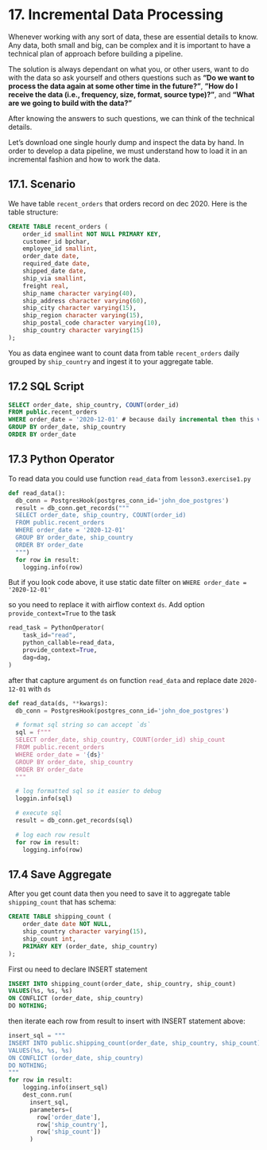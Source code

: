 # 17. Incremental Data Processing

Whenever working with any sort of data, these are essential details to know. Any data, both small and big, can be complex and it is important to have a technical plan of approach before building a pipeline.

The solution is always dependant on what you, or other users, want
to do with the data so ask yourself and others questions such as **“Do we want to process the data again at some other time in the future?”**, **”How do I receive the data (i.e., frequency,
size, format, source type)?”**, and **“What are we going to build with the data?”**

After knowing the answers to such questions, we can think of the technical details.

Let’s download one single hourly dump and inspect the data by hand. In order to develop a data pipeline, we must understand how to load it in an incremental fashion and how to work the data.

## 17.1. Scenario

We have table `recent_orders` that orders record on dec 2020. Here is the table structure:

```sql
CREATE TABLE recent_orders (
    order_id smallint NOT NULL PRIMARY KEY,
    customer_id bpchar,
    employee_id smallint,
    order_date date,
    required_date date,
    shipped_date date,
    ship_via smallint,
    freight real,
    ship_name character varying(40),
    ship_address character varying(60),
    ship_city character varying(15),
    ship_region character varying(15),
    ship_postal_code character varying(10),
    ship_country character varying(15)
);
```

You as data enginee want to count data from table `recent_orders` daily grouped by `ship_country` and ingest it to your aggregate table.

## 17.2 SQL Script

```sql
SELECT order_date, ship_country, COUNT(order_id)
FROM public.recent_orders
WHERE order_date = '2020-12-01' # because daily incremental then this value need changed to current execution date
GROUP BY order_date, ship_country
ORDER BY order_date
```

## 17.3 Python Operator

To read data you could use function `read_data` from `lesson3.exercise1.py`

```python
def read_data():
  db_conn = PostgresHook(postgres_conn_id='john_doe_postgres')
  result = db_conn.get_records("""
  SELECT order_date, ship_country, COUNT(order_id)
  FROM public.recent_orders
  WHERE order_date = '2020-12-01'
  GROUP BY order_date, ship_country
  ORDER BY order_date
  """)
  for row in result:
    logging.info(row)
```

But if you look code above, it use static date filter on `WHERE order_date = '2020-12-01'`

so you need to replace it with airflow context `ds`. Add option `provide_context=True` to the task

```python
read_task = PythonOperator(
    task_id="read",
    python_callable=read_data,
    provide_context=True,
    dag=dag,
)
```

after that capture argument `ds` on function `read_data` and replace date `2020-12-01` with `ds`

```python
def read_data(ds, **kwargs):
  db_conn = PostgresHook(postgres_conn_id='john_doe_postgres')

  # format sql string so can accept `ds`
  sql = f"""
  SELECT order_date, ship_country, COUNT(order_id) ship_count
  FROM public.recent_orders
  WHERE order_date = '{ds}'
  GROUP BY order_date, ship_country
  ORDER BY order_date
  """

  # log formatted sql so it easier to debug
  loggin.info(sql)

  # execute sql
  result = db_conn.get_records(sql)

  # log each row result
  for row in result:
    logging.info(row)
```

## 17.4 Save Aggregate

After you get count data then you need to save it to aggregate table `shipping_count` that has schema:

```sql
CREATE TABLE shipping_count (
    order_date date NOT NULL,
    ship_country character varying(15),
    ship_count int,
    PRIMARY KEY (order_date, ship_country)
);
```

First ou need to declare INSERT statement

```sql
INSERT INTO shipping_count(order_date, ship_country, ship_count)
VALUES(%s, %s, %s)
ON CONFLICT (order_date, ship_country)
DO NOTHING;
```

then iterate each row from result to insert with INSERT statement above:

```python
insert_sql = """
INSERT INTO public.shipping_count(order_date, ship_country, ship_count)
VALUES(%s, %s, %s)
ON CONFLICT (order_date, ship_country)
DO NOTHING;
"""
for row in result:
    logging.info(insert_sql)
    dest_conn.run(
      insert_sql,
      parameters=(
        row['order_date'],
        row['ship_country'],
        row['ship_count'])
      )
```
